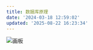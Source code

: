 ```yaml
---
title: 数据库原理
date: '2024-03-18 12:59:02'
updated: '2025-08-22 16:23:34'
---
```

![画板](/images/61922af2773fe2d965675e63ccd1d73c.jpeg)

